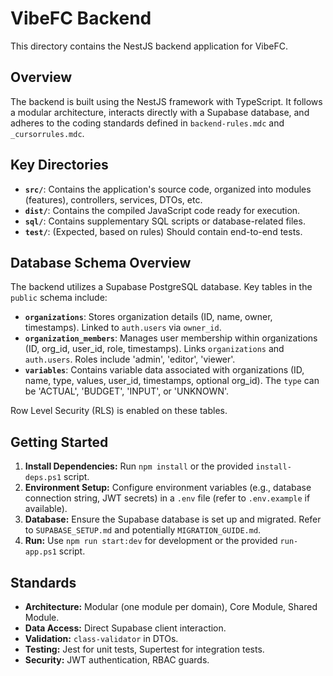 # VibeFC Backend

This directory contains the NestJS backend application for VibeFC.

## Overview

The backend is built using the NestJS framework with TypeScript. It follows a modular architecture, interacts directly with a Supabase database, and adheres to the coding standards defined in `backend-rules.mdc` and `_cursorrules.mdc`.

## Key Directories

- **`src/`**: Contains the application's source code, organized into modules (features), controllers, services, DTOs, etc.
- **`dist/`**: Contains the compiled JavaScript code ready for execution.
- **`sql/`**: Contains supplementary SQL scripts or database-related files.
- **`test/`**: (Expected, based on rules) Should contain end-to-end tests.

## Database Schema Overview

The backend utilizes a Supabase PostgreSQL database. Key tables in the `public` schema include:

-   **`organizations`**: Stores organization details (ID, name, owner, timestamps). Linked to `auth.users` via `owner_id`.
-   **`organization_members`**: Manages user membership within organizations (ID, org_id, user_id, role, timestamps). Links `organizations` and `auth.users`. Roles include 'admin', 'editor', 'viewer'.
-   **`variables`**: Contains variable data associated with organizations (ID, name, type, values, user_id, timestamps, optional org_id). The `type` can be 'ACTUAL', 'BUDGET', 'INPUT', or 'UNKNOWN'.

Row Level Security (RLS) is enabled on these tables.

## Getting Started

1.  **Install Dependencies:** Run `npm install` or the provided `install-deps.ps1` script.
2.  **Environment Setup:** Configure environment variables (e.g., database connection string, JWT secrets) in a `.env` file (refer to `.env.example` if available).
3.  **Database:** Ensure the Supabase database is set up and migrated. Refer to `SUPABASE_SETUP.md` and potentially `MIGRATION_GUIDE.md`.
4.  **Run:** Use `npm run start:dev` for development or the provided `run-app.ps1` script.

## Standards

- **Architecture:** Modular (one module per domain), Core Module, Shared Module.
- **Data Access:** Direct Supabase client interaction.
- **Validation:** `class-validator` in DTOs.
- **Testing:** Jest for unit tests, Supertest for integration tests.
- **Security:** JWT authentication, RBAC guards. 